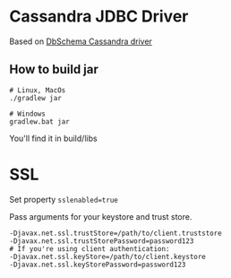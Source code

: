 # Cassandra JDBC Driver

Based on [DbSchema Cassandra driver](https://bitbucket.org/dbschema/cassandra-jdbc-driver/src/master/)

## How to build jar
```
# Linux, MacOs
./gradlew jar

# Windows
gradlew.bat jar
```

You'll find it in build/libs

# SSL
Set property `sslenabled=true`

Pass arguments for your keystore and trust store. 
```
-Djavax.net.ssl.trustStore=/path/to/client.truststore
-Djavax.net.ssl.trustStorePassword=password123
# If you're using client authentication:
-Djavax.net.ssl.keyStore=/path/to/client.keystore
-Djavax.net.ssl.keyStorePassword=password123
```